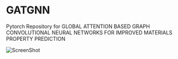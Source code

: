# GATGNN
Pytorch Repository for GLOBAL ATTENTION BASED GRAPH CONVOLUTIONAL NEURAL NETWORKS FOR IMPROVED MATERIALS PROPERTY PREDICTION


![ScreenShot](https://raw.githubusercontent.com/image/GATGNN.png)
